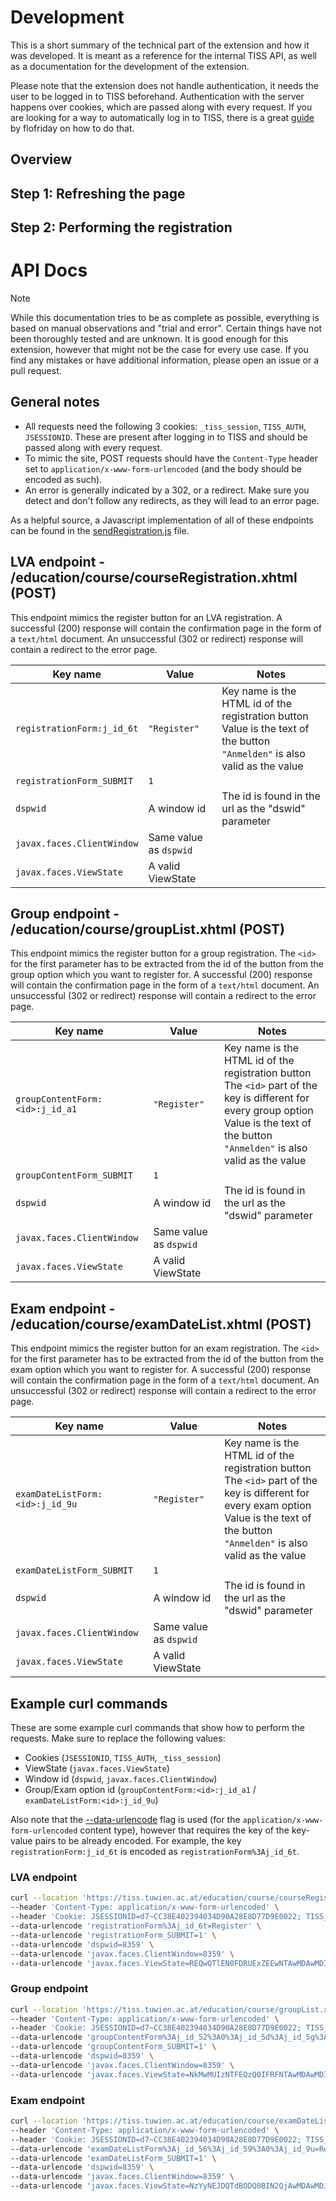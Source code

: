 # Development

This is a short summary of the technical part of the extension and how it was developed. It is meant as a reference for the internal TISS API, as well as a documentation for the development of the extension.

Please note that the extension does not handle authentication, it needs the user to be logged in to TISS beforehand. Authentication with the server happens over cookies, which are passed along with every request. If you are looking for a way to automatically log in to TISS, there is a great [guide](https://github.com/flofriday/TU_Wien_Addressbook#how-does-the-app-log-in-to-get-student-information) by flofriday on how to do that.

## Overview

## Step 1: Refreshing the page

## Step 2: Performing the registration

# API Docs

> [!NOTE]
> While this documentation tries to be as complete as possible, everything is based on manual observations and "trial and error". Certain things have not been thoroughly tested and are unknown. It is good enough for this extension, however that might not be the case for every use case. If you find any mistakes or have additional information, please open an issue or a pull request.

## General notes

- All requests need the following 3 cookies: `_tiss_session`, `TISS_AUTH`, `JSESSIONID`. These are present after logging in to TISS and should be passed along with every request.
- To mimic the site, POST requests should have the `Content-Type` header set to `application/x-www-form-urlencoded` (and the body should be encoded as such).
- An error is generally indicated by a 302, or a redirect. Make sure you detect and don't follow any redirects, as they will lead to an error page.

As a helpful source, a Javascript implementation of all of these endpoints can be found in the [sendRegistration.js](content-scripts/sendRegistration.js) file.

## LVA endpoint - /education/course/courseRegistration.xhtml (POST)

This endpoint mimics the register button for an LVA registration. A successful (200) response will contain the confirmation page in the form of a `text/html` document. An unsuccessful (302 or redirect) response will contain a redirect to the error page.

| Key name                   | Value                  | Notes                                                                                                                                |
| -------------------------- | ---------------------- | ------------------------------------------------------------------------------------------------------------------------------------ |
| `registrationForm:j_id_6t` | `"Register"`           | Key name is the HTML id of the registration button<br />Value is the text of the button<br />`"Anmelden"` is also valid as the value |
| `registrationForm_SUBMIT`  | `1`                    |
| `dspwid`                   | A window id            | The id is found in the url as the "dswid" parameter                                                                                  |
| `javax.faces.ClientWindow` | Same value as `dspwid` |
| `javax.faces.ViewState`    | A valid ViewState      |

## Group endpoint - /education/course/groupList.xhtml (POST)

This endpoint mimics the register button for a group registration. The `<id>` for the first parameter has to be extracted from the id of the button from the group option which you want to register for. A successful (200) response will contain the confirmation page in the form of a `text/html` document. An unsuccessful (302 or redirect) response will contain a redirect to the error page.

| Key name                        | Value                  | Notes                                                                                                                                                                                                    |
| ------------------------------- | ---------------------- | -------------------------------------------------------------------------------------------------------------------------------------------------------------------------------------------------------- |
| `groupContentForm:<id>:j_id_a1` | `"Register"`           | Key name is the HTML id of the registration button<br />The `<id>` part of the key is different for every group option<br />Value is the text of the button<br />`"Anmelden"` is also valid as the value |
| `groupContentForm_SUBMIT`       | `1`                    |
| `dspwid`                        | A window id            | The id is found in the url as the "dswid" parameter                                                                                                                                                      |
| `javax.faces.ClientWindow`      | Same value as `dspwid` |
| `javax.faces.ViewState`         | A valid ViewState      |

## Exam endpoint - /education/course/examDateList.xhtml (POST)

This endpoint mimics the register button for an exam registration. The `<id>` for the first parameter has to be extracted from the id of the button from the exam option which you want to register for. A successful (200) response will contain the confirmation page in the form of a `text/html` document. An unsuccessful (302 or redirect) response will contain a redirect to the error page.

| Key name                        | Value                  | Notes                                                                                                                                                                                                   |
| ------------------------------- | ---------------------- | ------------------------------------------------------------------------------------------------------------------------------------------------------------------------------------------------------- |
| `examDateListForm:<id>:j_id_9u` | `"Register"`           | Key name is the HTML id of the registration button<br />The `<id>` part of the key is different for every exam option<br />Value is the text of the button<br />`"Anmelden"` is also valid as the value |
| `examDateListForm_SUBMIT`       | `1`                    |
| `dspwid`                        | A window id            | The id is found in the url as the "dswid" parameter                                                                                                                                                     |
| `javax.faces.ClientWindow`      | Same value as `dspwid` |
| `javax.faces.ViewState`         | A valid ViewState      |

## Example curl commands

These are some example curl commands that show how to perform the requests. Make sure to replace the following values:

- Cookies (`JSESSIONID`, `TISS_AUTH`, `_tiss_session`)
- ViewState (`javax.faces.ViewState`)
- Window id (`dspwid`, `javax.faces.ClientWindow`)
- Group/Exam option id (`groupContentForm:<id>:j_id_a1` / `examDateListForm:<id>:j_id_9u`)

Also note that the [--data-urlencode](https://everything.curl.dev/http/post/url-encode) flag is used (for the `application/x-www-form-urlencoded` content type), however that requires the key of the key-value pairs to be already encoded. For example, the key `registrationForm:j_id_6t` is encoded as `registrationForm%3Aj_id_6t`.

### LVA endpoint

```bash
curl --location 'https://tiss.tuwien.ac.at/education/course/courseRegistration.xhtml' \
--header 'Content-Type: application/x-www-form-urlencoded' \
--header 'Cookie: JSESSIONID=d7~CC38E402394034D90A28E8D77D9E0022; TISS_AUTH=fe21d3192f3bc581ce4ed9c9ghd6cd5f80707441837c4dc15b9481368fb5d0c8;  _tiss_session=50d4bfd6423157d995a18e7ef6150772' \
--data-urlencode 'registrationForm%3Aj_id_6t=Register' \
--data-urlencode 'registrationForm_SUBMIT=1' \
--data-urlencode 'dspwid=8359' \
--data-urlencode 'javax.faces.ClientWindow=8359' \
--data-urlencode 'javax.faces.ViewState=REQwQTlEN0FDRUExZEEwNTAwMDAwMDI1'
```

### Group endpoint

```bash
curl --location 'https://tiss.tuwien.ac.at/education/course/groupList.xhtml' \
--header 'Content-Type: application/x-www-form-urlencoded' \
--header 'Cookie: JSESSIONID=d7~CC38E402394034D90A28E8D77D9E0022; TISS_AUTH=fe21d3192f3bc581ce4ed9c9ghd6cd5f80707441837c4dc15b9481368fb5d0c8; _tiss_session=50d4bfd6423157d995a18e7ef6150772' \
--data-urlencode 'groupContentForm%3Aj_id_52%3A0%3Aj_id_5d%3Aj_id_5g%3A109%3Aj_id_a1=Register' \
--data-urlencode 'groupContentForm_SUBMIT=1' \
--data-urlencode 'dspwid=8359' \
--data-urlencode 'javax.faces.ClientWindow=8359' \
--data-urlencode 'javax.faces.ViewState=NkMwMUIzNTFEQzQ0IFRFNTAwMDAwMDI5'
```

### Exam endpoint

```bash
curl --location 'https://tiss.tuwien.ac.at/education/course/examDateList.xhtml' \
--header 'Content-Type: application/x-www-form-urlencoded' \
--header 'Cookie: JSESSIONID=d7~CC38E402394034D90A28E8D77D9E0022; TISS_AUTH=fe21d3192f3bc581ce4ed9c9ghd6cd5f80707441837c4dc15b9481368fb5d0c8; _tiss_session=50d4bfd6423157d995a18e7ef6150772' \
--data-urlencode 'examDateListForm%3Aj_id_56%3Aj_id_59%3A0%3Aj_id_9u=Register' \
--data-urlencode 'examDateListForm_SUBMIT=1' \
--data-urlencode 'dspwid=8359' \
--data-urlencode 'javax.faces.ClientWindow=8359' \
--data-urlencode 'javax.faces.ViewState=NzYyNEJDQTdBODQ0BIN2QjAwMDAwMDJD'
```
